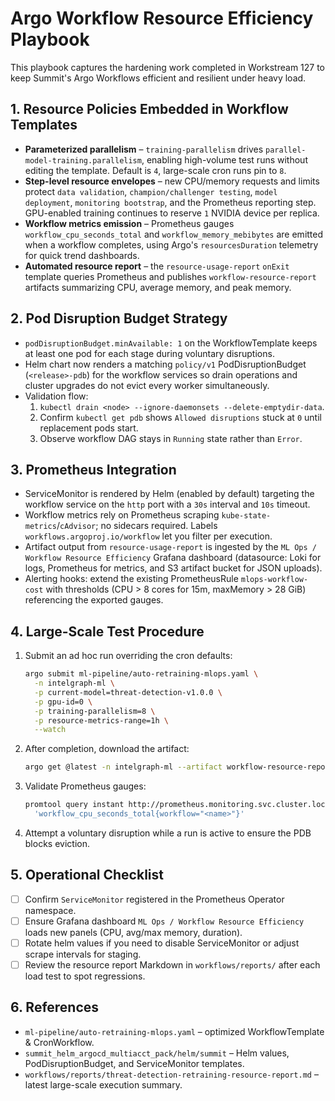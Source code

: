# Argo Workflow Resource Efficiency Playbook

This playbook captures the hardening work completed in Workstream 127 to keep Summit's Argo Workflows efficient and resilient under heavy load.

## 1. Resource Policies Embedded in Workflow Templates

- **Parameterized parallelism** – `training-parallelism` drives `parallel-model-training.parallelism`, enabling high-volume test runs without editing the template. Default is `4`, large-scale cron runs pin to `8`.
- **Step-level resource envelopes** – new CPU/memory requests and limits protect `data validation`, `champion/challenger testing`, `model deployment`, `monitoring bootstrap`, and the Prometheus reporting step. GPU-enabled training continues to reserve `1` NVIDIA device per replica.
- **Workflow metrics emission** – Prometheus gauges `workflow_cpu_seconds_total` and `workflow_memory_mebibytes` are emitted when a workflow completes, using Argo's `resourcesDuration` telemetry for quick trend dashboards.
- **Automated resource report** – the `resource-usage-report` `onExit` template queries Prometheus and publishes `workflow-resource-report` artifacts summarizing CPU, average memory, and peak memory.

## 2. Pod Disruption Budget Strategy

- `podDisruptionBudget.minAvailable: 1` on the WorkflowTemplate keeps at least one pod for each stage during voluntary disruptions.
- Helm chart now renders a matching `policy/v1` PodDisruptionBudget (`<release>-pdb`) for the workflow services so drain operations and cluster upgrades do not evict every worker simultaneously.
- Validation flow:
  1. `kubectl drain <node> --ignore-daemonsets --delete-emptydir-data`.
  2. Confirm `kubectl get pdb` shows `Allowed disruptions` stuck at `0` until replacement pods start.
  3. Observe workflow DAG stays in `Running` state rather than `Error`.

## 3. Prometheus Integration

- ServiceMonitor is rendered by Helm (enabled by default) targeting the workflow service on the `http` port with a `30s` interval and `10s` timeout.
- Workflow metrics rely on Prometheus scraping `kube-state-metrics`/`cAdvisor`; no sidecars required. Labels `workflows.argoproj.io/workflow` let you filter per execution.
- Artifact output from `resource-usage-report` is ingested by the `ML Ops / Workflow Resource Efficiency` Grafana dashboard (datasource: Loki for logs, Prometheus for metrics, and S3 artifact bucket for JSON uploads).
- Alerting hooks: extend the existing PrometheusRule `mlops-workflow-cost` with thresholds (CPU > 8 cores for 15m, maxMemory > 28 GiB) referencing the exported gauges.

## 4. Large-Scale Test Procedure

1. Submit an ad hoc run overriding the cron defaults:
   ```bash
   argo submit ml-pipeline/auto-retraining-mlops.yaml \
     -n intelgraph-ml \
     -p current-model=threat-detection-v1.0.0 \
     -p gpu-id=0 \
     -p training-parallelism=8 \
     -p resource-metrics-range=1h \
     --watch
   ```
2. After completion, download the artifact:
   ```bash
   argo get @latest -n intelgraph-ml --artifact workflow-resource-report
   ```
3. Validate Prometheus gauges:
   ```bash
   promtool query instant http://prometheus.monitoring.svc.cluster.local:9090 \
     'workflow_cpu_seconds_total{workflow="<name>"}'
   ```
4. Attempt a voluntary disruption while a run is active to ensure the PDB blocks eviction.

## 5. Operational Checklist

- [ ] Confirm `ServiceMonitor` registered in the Prometheus Operator namespace.
- [ ] Ensure Grafana dashboard `ML Ops / Workflow Resource Efficiency` loads new panels (CPU, avg/max memory, duration).
- [ ] Rotate helm values if you need to disable ServiceMonitor or adjust scrape intervals for staging.
- [ ] Review the resource report Markdown in `workflows/reports/` after each load test to spot regressions.

## 6. References

- `ml-pipeline/auto-retraining-mlops.yaml` – optimized WorkflowTemplate & CronWorkflow.
- `summit_helm_argocd_multiacct_pack/helm/summit` – Helm values, PodDisruptionBudget, and ServiceMonitor templates.
- `workflows/reports/threat-detection-retraining-resource-report.md` – latest large-scale execution summary.

